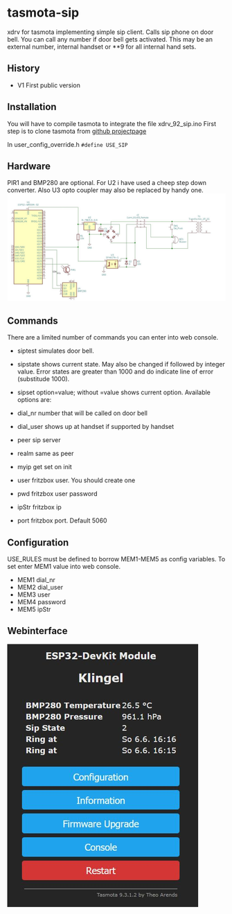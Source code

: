 # tasmota-sip
xdrv for tasmota implementing simple sip client. Calls sip phone on door bell. You can call any number if door bell gets activated. 
This may be an external number, internal handset or \*\*9 for all internal hand sets.

## History
- V1 First public version

## Installation
You will have to compile tasmota to integrate the file xdrv_92_sip.ino
First step is to clone tasmota from [github projectpage](https://github.com/arendst/tasmota/)

In user_config_override.h ```#define USE_SIP```

## Hardware
PIR1 and BMP280 are optional. For U2 i have used a cheep step down converter. Also U3 opto coupler may also be replaced by handy one.
![door bell interface](/images/klingel.jpg)

## Commands
There are a limited number of commands you can enter into web console.

- siptest	simulates door bell.
- sipstate	shows current state. May also be changed if followed by integer value. Error states are greater than 1000 and do indicate line of error (substitude 1000).
- sipset	option=value; without =value shows current option. Available options are:

- dial_nr	number that will be called on door bell
- dial_user shows up at handset if supported by handset
- peer sip server
- realm 	same as peer
- myip 	get set on init
- user 	fritzbox user. You should create one
- pwd 		fritzbox user password
- ipStr 	fritzbox ip
- port 	fritzbox port. Default 5060

## Configuration
USE_RULES must be defined to borrow MEM1-MEM5 as config variables. To set enter MEM1 value into web console.

- MEM1 dial_nr
- MEM2 dial_user
- MEM3 user
- MEM4 password
- MEM5 ipStr

## Webinterface
![web interface](/images/webif.jpg)


